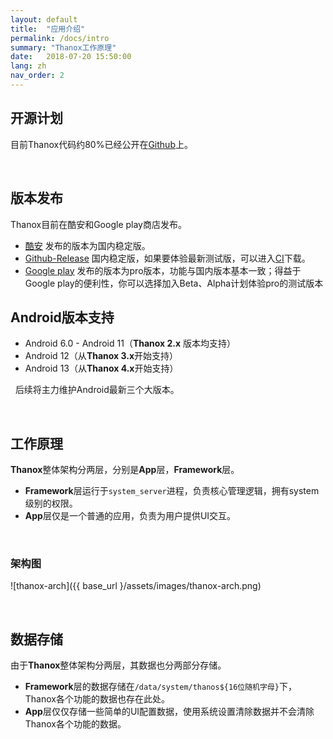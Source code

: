 ```yaml
---
layout: default
title:  "应用介绍"
permalink: /docs/intro
summary: "Thanox工作原理"
date:   2018-07-20 15:50:00
lang: zh
nav_order: 2
---
```


<!-- more -->



## 开源计划

目前Thanox代码约80%已经公开在[Github](https://github.com/Tornaco/Thanox/tree/master/android)上。

&nbsp;

## 版本发布

Thanox目前在酷安和Google play商店发布。

* [酷安](https://www.coolapk.com/) 发布的版本为国内稳定版。
* [Github-Release](https://github.com/Tornaco/Thanox/releases) 国内稳定版，如果要体验最新测试版，可以进入[CI](国内稳定版)下载。
* [Google play](https://play.google.com/store/apps/details?id=github.tornaco.android.thanos.pro&hl=en&gl=US) 发布的版本为pro版本，功能与国内版本基本一致；得益于Google play的便利性，你可以选择加入Beta、Alpha计划体验pro的测试版本



## Android版本支持

* Android 6.0 - Android 11（**Thanox 2.x** 版本均支持）
* Android 12（从**Thanox 3.x**开始支持）
* Android 13（从**Thanox 4.x**开始支持）

&nbsp;
后续将主力维护Android最新三个大版本。

&nbsp;

## 工作原理

**Thanox**整体架构分两层，分别是**App**层，**Framework**层。

* **Framework**层运行于`system_server`进程，负责核心管理逻辑，拥有system级别的权限。
* **App**层仅是一个普通的应用，负责为用户提供UI交互。

&nbsp;

### 架构图



![thanox-arch]({{ base_url }/assets/images/thanox-arch.png)



&nbsp;

## 数据存储

由于**Thanox**整体架构分两层，其数据也分两部分存储。

* **Framework**层的数据存储在`/data/system/thanos${16位随机字母}`下，Thanox各个功能的数据也存在此处。
* **App**层仅仅存储一些简单的UI配置数据，使用系统设置清除数据并不会清除Thanox各个功能的数据。
